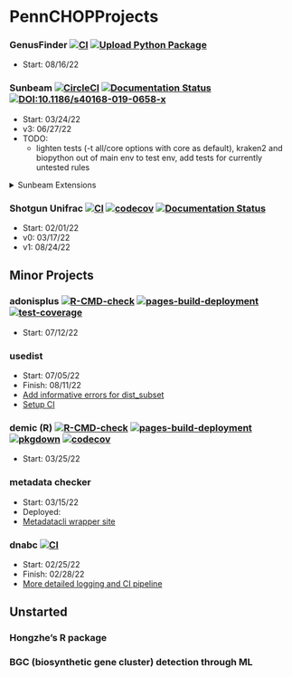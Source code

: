 # PennCHOPProjects

### GenusFinder [![CI](https://github.com/Ulthran/GenusFinder/actions/workflows/python-package.yml/badge.svg)](https://github.com/Ulthran/GenusFinder/actions/workflows/python-package.yml) [![Upload Python Package](https://github.com/Ulthran/GenusFinder/actions/workflows/python-publish.yml/badge.svg)](https://github.com/Ulthran/GenusFinder/actions/workflows/python-publish.yml)
- Start: 08/16/22

### Sunbeam [![CircleCI](https://circleci.com/gh/sunbeam-labs/sunbeam/tree/dev.svg?style=shield)](https://circleci.com/gh/sunbeam-labs/sunbeam/tree/dev) [![Documentation Status](https://readthedocs.org/projects/sunbeam/badge/?version=latest)](http://sunbeam.readthedocs.io/en/latest/?badge=latest) [![DOI:10.1186/s40168-019-0658-x](https://img.shields.io/badge/Published%20in-Microbiome-1abc9c.svg)](https://doi.org/10.1186/s40168-019-0658-x)
- Start: 03/24/22
- v3: 06/27/22
- TODO:
  - lighten tests (-t all/core options with core as default), kraken2 and biopython out of main env to test env, add tests for currently untested rules

<details>
  <summary>Sunbeam Extensions</summary>
  
  - sbx_WGS [![CI](https://github.com/PennChopMicrobiomeProgram/sbx_WGS/actions/workflows/main.yml/badge.svg)](https://github.com/PennChopMicrobiomeProgram/sbx_WGS/actions/workflows/main.yml)
    - Start: 06/02/22
    - TODO:
      - Implement checkm features?? (requires HPC levels of RAM to run and test)
  - sbx_demic [![CI](https://github.com/Ulthran/sbx_demic/actions/workflows/main.yml/badge.svg)](https://github.com/Ulthran/sbx_demic/actions/workflows/main.yml)
    - Start: 03/25/22
</details>

### Shotgun Unifrac [![CI](https://github.com/Ulthran/ShotgunUnifrac/actions/workflows/main.yml/badge.svg)](https://github.com/Ulthran/ShotgunUnifrac/actions/workflows/main.yml) [![codecov](https://codecov.io/gh/Ulthran/ShotgunUnifrac/branch/master/graph/badge.svg?token=N9KSWRS4XG)](https://codecov.io/gh/Ulthran/ShotgunUnifrac) [![Documentation Status](https://readthedocs.org/projects/shotgununifrac/badge/?version=latest)](https://shotgununifrac.readthedocs.io/en/latest/?badge=latest)
- Start: 02/01/22
- v0: 03/17/22
- v1: 08/24/22

## Minor Projects

### adonisplus [![R-CMD-check](https://github.com/PennChopMicrobiomeProgram/adonisplus/actions/workflows/R-CMD-check.yaml/badge.svg)](https://github.com/PennChopMicrobiomeProgram/adonisplus/actions/workflows/R-CMD-check.yaml) [![pages-build-deployment](https://github.com/PennChopMicrobiomeProgram/adonisplus/actions/workflows/pages/pages-build-deployment/badge.svg)](https://github.com/PennChopMicrobiomeProgram/adonisplus/actions/workflows/pages/pages-build-deployment) [![test-coverage](https://github.com/PennChopMicrobiomeProgram/adonisplus/actions/workflows/test-coverage.yaml/badge.svg)](https://github.com/PennChopMicrobiomeProgram/adonisplus/actions/workflows/test-coverage.yaml)
- Start: 07/12/22

### usedist
- Start: 07/05/22
- Finish: 08/11/22
- [Add informative errors for dist_subset](https://github.com/kylebittinger/usedist/pull/13)
- [Setup CI](https://github.com/kylebittinger/usedist/pull/14)

### demic (R) [![R-CMD-check](https://github.com/Ulthran/DEMIC/actions/workflows/R-CMD-check.yaml/badge.svg)](https://github.com/Ulthran/DEMIC/actions/workflows/R-CMD-check.yaml) [![pages-build-deployment](https://github.com/Ulthran/DEMIC/actions/workflows/pages/pages-build-deployment/badge.svg)](https://github.com/Ulthran/DEMIC/actions/workflows/pages/pages-build-deployment) [![pkgdown](https://github.com/Ulthran/DEMIC/actions/workflows/pkgdown.yaml/badge.svg)](https://github.com/Ulthran/DEMIC/actions/workflows/pkgdown.yaml) [![codecov](https://codecov.io/gh/Ulthran/DEMIC/branch/master/graph/badge.svg?token=A8grKm4Q1g)](https://codecov.io/gh/Ulthran/DEMIC)
- Start: 03/25/22

### metadata checker 
- Start: 03/15/22
- Deployed: 
- [Metadatacli wrapper site](https://github.com/PennChopMicrobiomeProgram/CHOP_metadata_checker/pull/13)

### dnabc [![CI](https://github.com/PennChopMicrobiomeProgram/dnabc/actions/workflows/main.yaml/badge.svg)](https://github.com/PennChopMicrobiomeProgram/dnabc/actions/workflows/main.yaml)
- Start: 02/25/22
- Finish: 02/28/22
- [More detailed logging and CI pipeline](https://github.com/PennChopMicrobiomeProgram/dnabc/pull/16)

## Unstarted

### Hongzhe’s R package

### BGC (biosynthetic gene cluster) detection through ML

